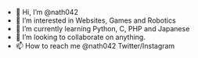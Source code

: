 - 👋 Hi, I’m @nath042
- 👀 I’m interested in Websites, Games and Robotics
- 🌱 I’m currently learning Python, C, PHP and Japanese
- 💞️ I’m looking to collaborate on anything.
- 📫 How to reach me @nath042 Twitter/Instagram

<!---
nath042/nath042 is a ✨ special ✨ repository because its `README.md` (this file) appears on your GitHub profile.
You can click the Preview link to take a look at your changes.
--->
